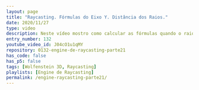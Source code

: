 ```yaml
---
layout: page
title: "Raycasting. Fórmulas do Eixo Y. Distância dos Raios."
date: 2020/11/27
type: video
description: Neste vídeo mostro como calcular as fórmulas quando o raio bate em uma face horizontal da parede. Neste caso a váriável "hitSide" fica com o valor 1 após o loop do algoritmo DDA.
entry_number: 132
youtube_video_id: J04cO1u1qMY
repository: 0132-engine-de-raycasting-parte21
has_code: false
has_p5: false
tags: [Wolfenstein 3D, Raycasting]
playlists: [Engine de Raycasting]
permalink: /engine-raycasting-parte21/
---
```

